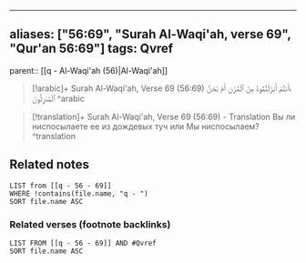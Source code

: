 
---
aliases: ["56:69", "Surah Al-Waqi'ah, verse 69", "Qur'an 56:69"]
tags: Qvref
---

parent:: [[q - Al-Waqi'ah (56)|Al-Waqi'ah]]

> [!arabic]+ Surah Al-Waqi'ah, Verse 69 (56:69)
> <span class="quran-arabic">ءَأَنتُمْ أَنزَلْتُمُوهُ مِنَ ٱلْمُزْنِ أَمْ نَحْنُ ٱلْمُنزِلُونَ</span>
^arabic

> [!translation]+ Surah Al-Waqi'ah, Verse 69 (56:69) - Translation
> Вы ли ниспосылаете ее из дождевых туч или Мы ниспосылаем?
^translation



## Related notes
```dataview
LIST from [[q - 56 - 69]]
WHERE !contains(file.name, "q - ")
SORT file.name ASC
```

### Related verses (footnote backlinks)
```dataview
LIST FROM [[q - 56 - 69]] AND #Qvref
SORT file.name ASC
```

